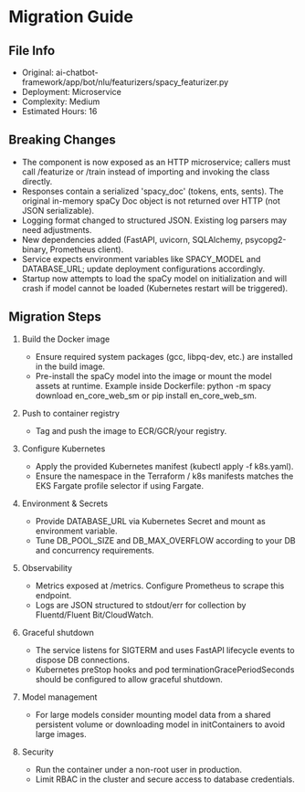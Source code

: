 # Migration Guide

## File Info
- Original: ai-chatbot-framework/app/bot/nlu/featurizers/spacy_featurizer.py
- Deployment: Microservice
- Complexity: Medium
- Estimated Hours: 16

## Breaking Changes
- The component is now exposed as an HTTP microservice; callers must call /featurize or /train instead of importing and invoking the class directly.
- Responses contain a serialized 'spacy_doc' (tokens, ents, sents). The original in-memory spaCy Doc object is not returned over HTTP (not JSON serializable).
- Logging format changed to structured JSON. Existing log parsers may need adjustments.
- New dependencies added (FastAPI, uvicorn, SQLAlchemy, psycopg2-binary, Prometheus client).
- Service expects environment variables like SPACY_MODEL and DATABASE_URL; update deployment configurations accordingly.
- Startup now attempts to load the spaCy model on initialization and will crash if model cannot be loaded (Kubernetes restart will be triggered).

## Migration Steps
1) Build the Docker image
   - Ensure required system packages (gcc, libpq-dev, etc.) are installed in the build image.
   - Pre-install the spaCy model into the image or mount the model assets at runtime. Example inside Dockerfile: python -m spacy download en_core_web_sm or pip install en_core_web_sm.

2) Push to container registry
   - Tag and push the image to ECR/GCR/your registry.

3) Configure Kubernetes
   - Apply the provided Kubernetes manifest (kubectl apply -f k8s.yaml).
   - Ensure the namespace in the Terraform / k8s manifests matches the EKS Fargate profile selector if using Fargate.

4) Environment & Secrets
   - Provide DATABASE_URL via Kubernetes Secret and mount as environment variable.
   - Tune DB_POOL_SIZE and DB_MAX_OVERFLOW according to your DB and concurrency requirements.

5) Observability
   - Metrics exposed at /metrics. Configure Prometheus to scrape this endpoint.
   - Logs are JSON structured to stdout/err for collection by Fluentd/Fluent Bit/CloudWatch.

6) Graceful shutdown
   - The service listens for SIGTERM and uses FastAPI lifecycle events to dispose DB connections.
   - Kubernetes preStop hooks and pod terminationGracePeriodSeconds should be configured to allow graceful shutdown.

7) Model management
   - For large models consider mounting model data from a shared persistent volume or downloading model in initContainers to avoid large images.

8) Security
   - Run the container under a non-root user in production.
   - Limit RBAC in the cluster and secure access to database credentials.

